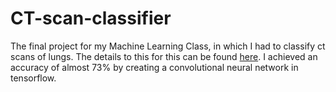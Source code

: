 # CT-scan-classifier
The final project for my Machine Learning Class, in which I had to classify ct scans of lungs. The details to this for this can be found [here](https://www.kaggle.com/c/ai-unibuc-23-31-2021). I achieved an accuracy of almost 73% by creating a convolutional neural network in tensorflow.
